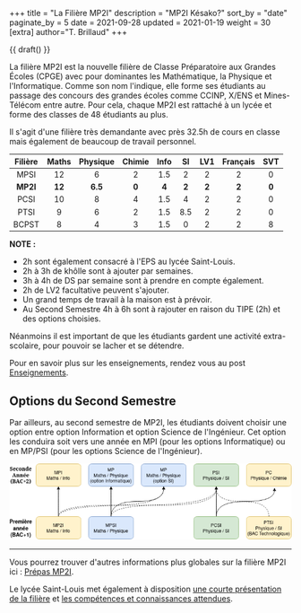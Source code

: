 +++
title = "La Filière MP2I"
description = "MP2I Késako?"
sort_by = "date"
paginate_by = 5
date = 2021-09-28
updated = 2021-01-19
weight = 30
[extra]
author="T. Brillaud"
+++

{{ draft() }}

La filière MP2I est la nouvelle filière de Classe Préparatoire aux Grandes Écoles (CPGE) avec pour dominantes les Mathématique, la Physique et l'Informatique. Comme son nom l'indique, elle forme ses étudiants au passage des concours des grandes écoles comme CCINP, X/ENS et Mines-Télécom entre autre. Pour cela, chaque MP2I est rattaché à un lycée et forme des classes de 48 étudiants au plus.

Il s'agit d'une filière très demandante avec près 32.5h de cours en classe mais également de beaucoup de travail personnel.

| Filière  | Maths | Physique | Chimie | Info |  SI  | LV1 | Français | SVT |
|:--------:|:----:|:---------:|:------:|:----:|:----:|:---:|:--------:|:---:|
|   MPSI   |  12  |     6     |    2   |  1.5 |   2  |  2  |     2    |  0  |
|   **MP2I**   |  **12**  |    **6.5**    |    **0**   |   **4**  |   **2**  |  **2**  |     **2**    |  **0**  |
|   PCSI   |  10  |     8     |    4   |  1.5 |   4  |  2  |     2    |  0  |
|   PTSI   |   9  |     6     |    2   |  1.5 | 8.5  |  2  |     2    |  0  |
|   BCPST  |   8  |     4     |    3   |  1.5 |   0  |  2  |     2    |  8  |

**NOTE :**
* 2h sont également consacré à l'EPS au lycée Saint-Louis.
* 2h à 3h de khôlle sont à ajouter par semaines.
* 3h à 4h de DS par semaine sont à prendre en compte également.
* 2h de LV2 facultative peuvent s'ajouter.
* Un grand temps de travail à la maison est à prévoir.
* Au Second Semestre 4h à 6h sont à rajouter en raison du TIPE (2h) et des options choisies.

Néanmoins il est important de que les étudiants gardent une activité extra-scolaire, pour pouvoir se lacher et se détendre.

Pour en savoir plus sur les enseignements, rendez vous au post [Enseignements](@/a-propos/enseignements.md).

## Options du Second Semestre

Par ailleurs, au second semestre de MP2I, les étudiants doivent choisir une option entre option Information et option Science de l'Ingénieur. Cet option les conduira soit vers une année en MPI (pour les options Informatique) ou en MP/PSI (pour les options Science de l'Ingénieur).

![CPGE](/images/cpge.png)

* * *

Vous pourrez trouver d'autres informations plus globales sur la filière MP2I ici : [Prépas MP2I](https://prepas-mp2i.github.io/mp2i/).

Le lycée Saint-Louis met également à disposition [une courte présentation de la filière](https://www.ac-paris.fr/serail/jcms/s1_2771730/fr/presentation-mp2i2122) et [les compétences et connaissances attendues](https://www.ac-paris.fr/serail/jcms/s2_2672637/fr/mp2i-p).